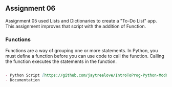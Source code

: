 ## Assignment 06

Assignment 05 used Lists and Dictionaries to create a "To-Do List" app.  This assignment improves that script with the addition of Function. 

### Functions

Functions are a way of grouping one or more statements. In Python, you must define a function before you can use code to call the function. Calling the function executes the statements in the function.

```markdown

- Python Script [https://github.com/jaytreelove/IntroToProg-Python-Mod06/blob/master/assignment06.py]
- Documentation 


```
